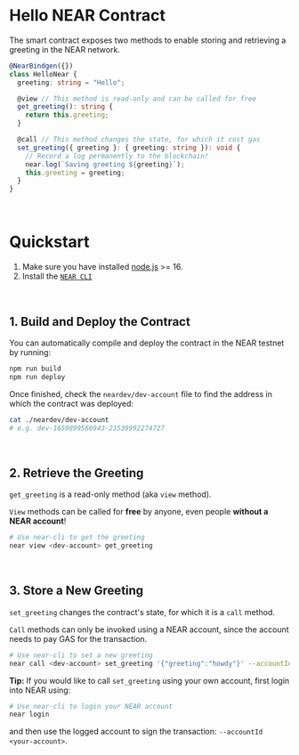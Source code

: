 # Hello NEAR Contract

The smart contract exposes two methods to enable storing and retrieving a greeting in the NEAR network.

```ts
@NearBindgen({})
class HelloNear {
  greeting: string = "Hello";

  @view // This method is read-only and can be called for free
  get_greeting(): string {
    return this.greeting;
  }

  @call // This method changes the state, for which it cost gas
  set_greeting({ greeting }: { greeting: string }): void {
    // Record a log permanently to the blockchain!
    near.log(`Saving greeting ${greeting}`);
    this.greeting = greeting;
  }
}
```

<br />

# Quickstart

1. Make sure you have installed [node.js](https://nodejs.org/en/download/package-manager/) >= 16.
2. Install the [`NEAR CLI`](https://github.com/near/near-cli#setup)

<br />

## 1. Build and Deploy the Contract

You can automatically compile and deploy the contract in the NEAR testnet by running:

```bash
npm run build
npm run deploy
```

Once finished, check the `neardev/dev-account` file to find the address in which the contract was deployed:

```bash
cat ./neardev/dev-account
# e.g. dev-1659899566943-21539992274727
```

<br />

## 2. Retrieve the Greeting

`get_greeting` is a read-only method (aka `view` method).

`View` methods can be called for **free** by anyone, even people **without a NEAR account**!

```bash
# Use near-cli to get the greeting
near view <dev-account> get_greeting
```

<br />

## 3. Store a New Greeting

`set_greeting` changes the contract's state, for which it is a `call` method.

`Call` methods can only be invoked using a NEAR account, since the account needs to pay GAS for the transaction.

```bash
# Use near-cli to set a new greeting
near call <dev-account> set_greeting '{"greeting":"howdy"}' --accountId <dev-account>
```

**Tip:** If you would like to call `set_greeting` using your own account, first login into NEAR using:

```bash
# Use near-cli to login your NEAR account
near login
```

and then use the logged account to sign the transaction: `--accountId <your-account>`.
